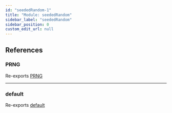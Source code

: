 ```yaml
---
id: "seededRandom-1"
title: "Module: seededRandom"
sidebar_label: "seededRandom"
sidebar_position: 0
custom_edit_url: null
---
```


## References

### PRNG

Re-exports [PRNG](../enums/seededRandom_Rand.PRNG.md)

___

### default

Re-exports [default](../classes/seededRandom_Rand.default.md)
